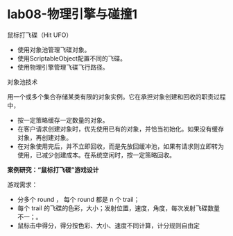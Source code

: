 # lab08-物理引擎与碰撞1

鼠标打飞碟（Hit UFO）

- 使用对象池管理飞碟对象。
- 使用ScriptableObject配置不同的飞碟。
- 使用物理引擎管理飞碟飞行路径。

对象池技术

用一个或多个集合存储某类有限的对象实例。它在承担对象创建和回收的职责过程中，

- 按一定策略缓存一定数量的对象。
- 在客户请求创建对象时，优先使用已有的对象，并恰当初始化。如果没有缓存对象，再创建对象。
- 在对象使用完后，并不立即回收，而是先放回缓冲池，如果有请求则立即转为使用，已减少创建成本。在系统空闲时，按一定策略回收。

**案例研究：“鼠标打飞碟”游戏设计**

游戏需求：

- 分多个 round ， 每个 round 都是 n 个 trail；
- 每个 trail 的飞碟的色彩，大小；发射位置，速度，角度，每次发射飞碟数量不一；。
- 鼠标击中得分，得分按色彩、大小、速度不同计算，计分规则自由定